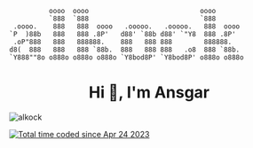 ```                                                 
          oooo  oooo                            oooo       
          `888  `888                            `888       
 .oooo.    888   888  oooo   .ooooo.   .ooooo.   888  oooo 
`P  )88b   888   888 .8P'   d88' `88b d88' `"Y8  888 .8P'  
 .oP"888   888   888888.    888   888 888        888888.   
d8(  888   888   888 `88b.  888   888 888   .o8  888 `88b. 
`Y888""8o o888o o888o o888o `Y8bod8P' `Y8bod8P' o888o o888o  
```

<h1 align="center">Hi 👋, I'm Ansgar</h1>

<p align="left"> <img src="https://komarev.com/ghpvc/?username=alkock&label=Profile%20views&color=0e75b6&style=flat" alt="alkock" /> </p>
<a href="https://wakatime.com/@82f59d9d-c69d-4085-b5dd-2b1505e6bde8"><img src="https://wakatime.com/badge/user/82f59d9d-c69d-4085-b5dd-2b1505e6bde8.svg" alt="Total time coded since Apr 24 2023" /></a>

</p>
